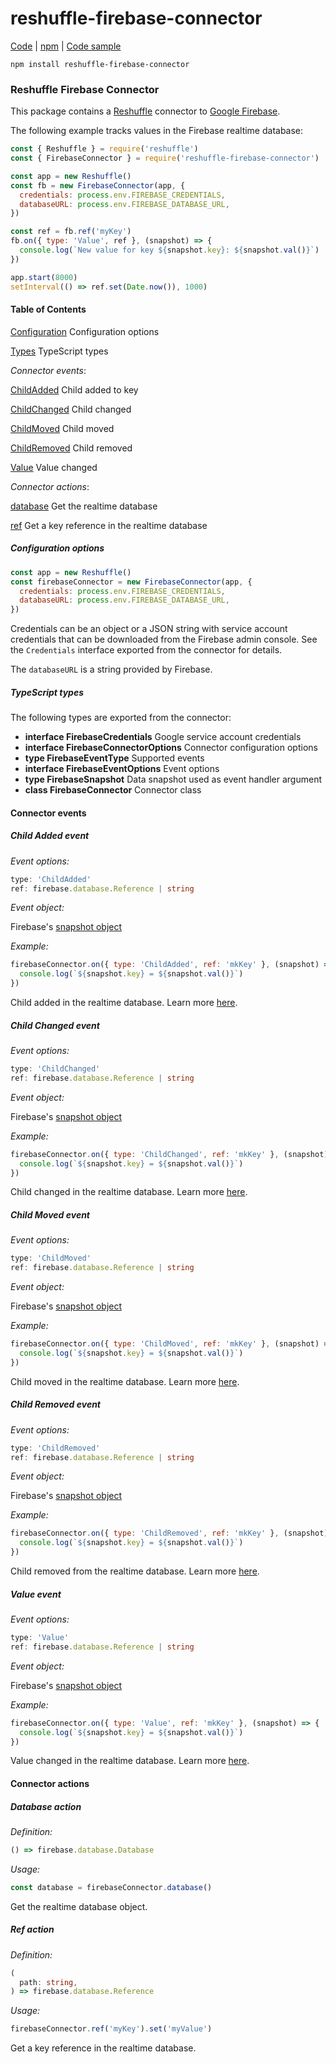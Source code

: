 # reshuffle-firebase-connector

[Code](https://github.com/reshufflehq/reshuffle-firebase-connector) |
[npm](https://www.npmjs.com/package/reshuffle-firebase-connector) |
[Code sample](https://github.com/reshufflehq/reshuffle-firebase-connector/examples)

`npm install reshuffle-firebase-connector`

### Reshuffle Firebase Connector

This package contains a [Reshuffle](https://dev.reshuffle.com)
connector to [Google Firebase](https://firebase.google.com).

The following example tracks values in the Firebase realtime database:

```js
const { Reshuffle } = require('reshuffle')
const { FirebaseConnector } = require('reshuffle-firebase-connector')

const app = new Reshuffle()
const fb = new FirebaseConnector(app, {
  credentials: process.env.FIREBASE_CREDENTIALS,
  databaseURL: process.env.FIREBASE_DATABASE_URL,
})

const ref = fb.ref('myKey')
fb.on({ type: 'Value', ref }, (snapshot) => {
  console.log(`New value for key ${snapshot.key}: ${snapshot.val()}`)
})

app.start(8000)
setInterval(() => ref.set(Date.now()), 1000)
```

#### Table of Contents

[Configuration](#configuration) Configuration options

[Types](#types) TypeScript types

_Connector events_:

[ChildAdded](#ChildAdded) Child added to key

[ChildChanged](#ChildChanged) Child changed

[ChildMoved](#ChildMoved) Child moved

[ChildRemoved](#ChildRemoved) Child removed

[Value](#Value) Value changed

_Connector actions_:

[database](#database) Get the realtime database

[ref](#ref) Get a key reference in the realtime database

##### <a name="configuration"></a>Configuration options

```js
const app = new Reshuffle()
const firebaseConnector = new FirebaseConnector(app, {
  credentials: process.env.FIREBASE_CREDENTIALS,
  databaseURL: process.env.FIREBASE_DATABASE_URL,
})
```

Credentials can be an object or a JSON string with service account
credentials that can be downloaded from the Firebase admin console.
See the `Credentials` interface exported from the connector for details.

The `databaseURL` is a string provided by Firebase.

##### <a name="types"></a>TypeScript types

The following types are exported from the connector:

* **interface FirebaseCredentials** Google service account credentials
* **interface FirebaseConnectorOptions** Connector configuration options
* **type FirebaseEventType** Supported events
* **interface FirebaseEventOptions** Event options
* **type FirebaseSnapshot** Data snapshot used as event handler argument
* **class FirebaseConnector** Connector class

#### Connector events

##### <a name="ChildAdded"></a>Child Added event

_Event options:_

```ts
type: 'ChildAdded'
ref: firebase.database.Reference | string
```

_Event object:_

Firebase's [snapshot object](https://firebase.google.com/docs/reference/node/firebase.database.DataSnapshot)

_Example:_

```js
firebaseConnector.on({ type: 'ChildAdded', ref: 'mkKey' }, (snapshot) => {
  console.log(`${snapshot.key} = ${snapshot.val()}`)
})
```

Child added in the realtime database. Learn more [here](https://firebase.google.com/docs/database/admin/retrieve-data#child-added).

##### <a name="ChildChanged"></a>Child Changed event

_Event options:_

```ts
type: 'ChildChanged'
ref: firebase.database.Reference | string
```

_Event object:_

Firebase's [snapshot object](https://firebase.google.com/docs/reference/node/firebase.database.DataSnapshot)

_Example:_

```js
firebaseConnector.on({ type: 'ChildChanged', ref: 'mkKey' }, (snapshot) => {
  console.log(`${snapshot.key} = ${snapshot.val()}`)
})
```

Child changed in the realtime database. Learn more [here](https://firebase.google.com/docs/database/admin/retrieve-data#child-changed).

##### <a name="ChildMoved"></a>Child Moved event

_Event options:_

```ts
type: 'ChildMoved'
ref: firebase.database.Reference | string
```

_Event object:_

Firebase's [snapshot object](https://firebase.google.com/docs/reference/node/firebase.database.DataSnapshot)

_Example:_

```js
firebaseConnector.on({ type: 'ChildMoved', ref: 'mkKey' }, (snapshot) => {
  console.log(`${snapshot.key} = ${snapshot.val()}`)
})
```

Child moved in the realtime database. Learn more [here](https://firebase.google.com/docs/database/admin/retrieve-data#child-moved).

##### <a name="ChildRemoved"></a>Child Removed event

_Event options:_

```ts
type: 'ChildRemoved'
ref: firebase.database.Reference | string
```

_Event object:_

Firebase's [snapshot object](https://firebase.google.com/docs/reference/node/firebase.database.DataSnapshot)

_Example:_

```js
firebaseConnector.on({ type: 'ChildRemoved', ref: 'mkKey' }, (snapshot) => {
  console.log(`${snapshot.key} = ${snapshot.val()}`)
})
```

Child removed from the realtime database. Learn more [here](https://firebase.google.com/docs/database/admin/retrieve-data#child-removed).

##### <a name="Value"></a>Value event

_Event options:_

```ts
type: 'Value'
ref: firebase.database.Reference | string
```

_Event object:_

Firebase's [snapshot object](https://firebase.google.com/docs/reference/node/firebase.database.DataSnapshot)

_Example:_

```js
firebaseConnector.on({ type: 'Value', ref: 'mkKey' }, (snapshot) => {
  console.log(`${snapshot.key} = ${snapshot.val()}`)
})
```

Value changed in the realtime database. Learn more [here](https://firebase.google.com/docs/database/admin/retrieve-data#value).

#### Connector actions

##### <a name="database"></a>Database action

_Definition:_

```ts
() => firebase.database.Database
```

_Usage:_

```js
const database = firebaseConnector.database()
```

Get the realtime database object.

##### <a name="ref"></a>Ref action

_Definition:_

```ts
(
  path: string,
) => firebase.database.Reference
```

_Usage:_

```js
firebaseConnector.ref('myKey').set('myValue')
```

Get a key reference in the realtime database.
